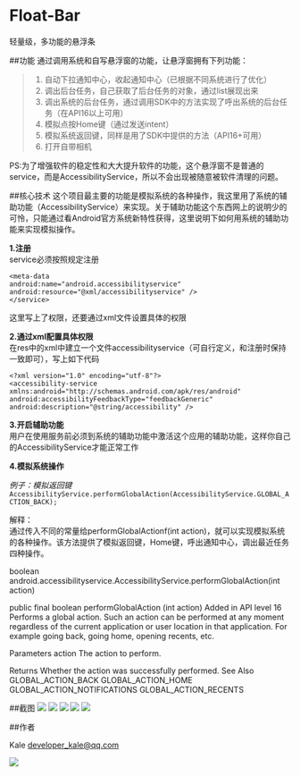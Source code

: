 Float-Bar
=========

轻量级，多功能的悬浮条

##功能
通过调用系统和自写悬浮窗的功能，让悬浮窗拥有下列功能：  
> 1. 自动下拉通知中心，收起通知中心（已根据不同系统进行了优化）  
> 1. 调出后台任务，自己获取了后台任务的对象，通过list展现出来
> 1. 调出系统的后台任务，通过调用SDK中的方法实现了呼出系统的后台任务（在API16以上可用）  
> 1. 模拟点按Home键（通过发送intent）  
> 1. 模拟系统返回键，同样是用了SDK中提供的方法（API16+可用）  
> 1. 打开自带相机	

PS:为了增强软件的稳定性和大大提升软件的功能，这个悬浮窗不是普通的service，而是AccessibilityService，所以不会出现被随意被软件清理的问题。  

##核心技术
这个项目最主要的功能是模拟系统的各种操作，我这里用了系统的辅助功能（AccessibilityService）来实现。关于辅助功能这个东西网上的说明少的可怜，只能通过看Android官方系统新特性获得，这里说明下如何用系统的辅助功能来实现模拟操作。

**1.注册**  
    service必须按照规定注册  
    <service
    android:name="com.kale.floatbar.service.FloatService"
    android:permission="android.permission.BIND_ACCESSIBILITY_SERVICE" >
    <intent-filter>
    <action android:name="android.accessibilityservice.AccessibilityService" />
    </intent-filter>
    
    <meta-data
    android:name="android.accessibilityservice"
    android:resource="@xml/accessibilityservice" />
    </service>

这里写上了权限，还要通过xml文件设置具体的权限  

**2.通过xml配置具体权限**  
在res中的xml中建立一个文件accessibilityservice（可自行定义，和注册时保持一致即可），写上如下代码
  
    <?xml version="1.0" encoding="utf-8"?>  
    <accessibility-service xmlns:android="http://schemas.android.com/apk/res/android"  
    android:accessibilityFeedbackType="feedbackGeneric" 
    android:description="@string/accessibility" />

**3.开启辅助功能**  
用户在使用服务前必须到系统的辅助功能中激活这个应用的辅助功能，这样你自己的AccessibilityService才能正常工作

**4.模拟系统操作**  

*例子：模拟返回键*  
```AccessibilityService.performGlobalAction(AccessibilityService.GLOBAL_ACTION_BACK);```


解释：  
通过传入不同的常量给performGlobalActionf(int action)，就可以实现模拟系统的各种操作。该方法提供了模拟返回键，Home键，呼出通知中心，调出最近任务四种操作。

boolean android.accessibilityservice.AccessibilityService.performGlobalAction(int action)


public final boolean performGlobalAction (int action) 
Added in API level 16
Performs a global action. Such an action can be performed at any moment regardless of the current application or user location in that application. For example going back, going home, opening recents, etc.

Parameters
action  The action to perform. 

Returns
Whether the action was successfully performed.
See Also
GLOBAL_ACTION_BACK
GLOBAL_ACTION_HOME
GLOBAL_ACTION_NOTIFICATIONS
GLOBAL_ACTION_RECENTS 

##截图
![](http://7tsyrv.com1.z0.glb.clouddn.com/01.png/medium)
![](http://7tsyrv.com1.z0.glb.clouddn.com/02.png/medium)
![](http://7tsyrv.com1.z0.glb.clouddn.com/03.png/medium)
![](http://7tsyrv.com1.z0.glb.clouddn.com/04.png/medium)
![](http://7tsyrv.com1.z0.glb.clouddn.com/05.png/medium)


##作者

Kale <developer_kale@qq.com>  

![](https://avatars3.githubusercontent.com/u/9552155?v=3&s=460)